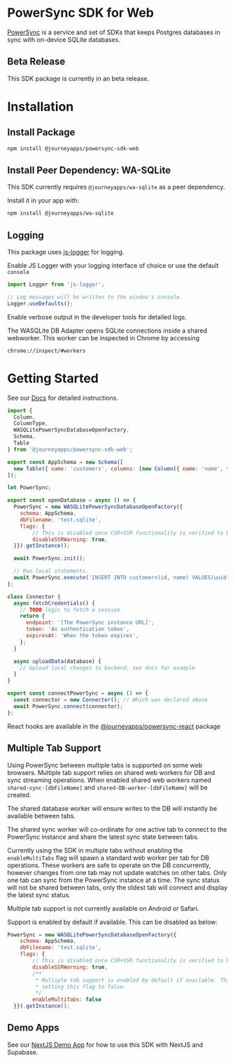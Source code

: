 # PowerSync SDK for Web

[PowerSync](https://powersync.co) is a service and set of SDKs that keeps Postgres databases in sync with on-device SQLite databases.

## Beta Release
This SDK package is currently in an beta release.

# Installation

## Install Package

```bash
npm install @journeyapps/powersync-sdk-web
```

## Install Peer Dependency: WA-SQLite

This SDK currently requires `@journeyapps/wa-sqlite` as a peer dependency.

Install it in your app with:

```bash 
npm install @journeyapps/wa-sqlite
```

## Logging
This package uses [js-logger](https://www.npmjs.com/package/js-logger) for logging. 

Enable JS Logger with your logging interface of choice or use the default `console`
```JavaScript
import Logger from 'js-logger';

// Log messages will be written to the window's console.
Logger.useDefaults();
```

Enable verbose output in the developer tools for detailed logs.

The WASQLite DB Adapter opens SQLite connections inside a shared webworker. This worker can be inspected in Chrome by accessing

```
chrome://inspect/#workers
```


# Getting Started

See our [Docs](https://docs.powersync.co/usage/installation/client-side-setup) for detailed instructions.

```JavaScript
import {
  Column,
  ColumnType,
  WASQLitePowerSyncDatabaseOpenFactory,
  Schema,
  Table
} from '@journeyapps/powersync-sdk-web';

export const AppSchema = new Schema([
  new Table({ name: 'customers', columns: [new Column({ name: 'name', type: ColumnType.TEXT })] })
]);

let PowerSync;

export const openDatabase = async () => {
  PowerSync = new WASQLitePowerSyncDatabaseOpenFactory({
    schema: AppSchema,
    dbFilename: 'test.sqlite',
    flags: {
        // This is disabled once CSR+SSR functionality is verified to be working correctly
        disableSSRWarning: true,
  }}).getInstance();

  await PowerSync.init();

  // Run local statements.
  await PowerSync.execute('INSERT INTO customers(id, name) VALUES(uuid(), ?)', ['Fred']);
};

class Connector {
  async fetchCredentials() {
    // TODO logic to fetch a session
    return {
      endpoint: '[The PowerSync instance URL]',
      token: 'An authentication token',
      expiresAt: 'When the token expires',
    };
  }

  async uploadData(database) {
    // Upload local changes to backend, see docs for example
  }
}

export const connectPowerSync = async () => {
  const connector = new Connector(); // Which was declared above
  await PowerSync.connect(connector);
};

```

React hooks are available in the [@journeyapps/powersync-react](https://www.npmjs.com/package/@journeyapps/powersync-react) package

## Multiple Tab Support

Using PowerSync between multiple tabs is supported on some web browsers. Multiple tab support relies on shared web workers for DB and sync streaming operations. When enabled shared web workers named `shared-sync-[dbFileName]` and `shared-DB-worker-[dbFileName]` will be created. 

The shared database worker will ensure writes to the DB will instantly be available between tabs. 

The shared sync worker will co-ordinate for one active tab to connect to the PowerSync instance and share the latest sync state between tabs. 

Currently using the SDK in multiple tabs without enabling the `enableMultiTabs` flag will spawn a standard web worker per tab for DB operations. These workers are safe to operate on the DB concurrently, however changes from one tab may not update watches on other tabs. Only one tab can sync from the PowerSync instance at a time. The sync status will not be shared between tabs, only the oldest tab will connect and display the latest sync status.

Multiple tab support is not currently available on Android or Safari.

Support is enabled by default if available. This can be disabled as below:

```Javascript
PowerSync = new WASQLitePowerSyncDatabaseOpenFactory({
    schema: AppSchema,
    dbFilename: 'test.sqlite',
    flags: {
        // This is disabled once CSR+SSR functionality is verified to be working correctly
        disableSSRWarning: true,
        /**
         * Multiple tab support is enabled by default if available. This can be disabled by
         * setting this flag to false.
         */
        enableMultiTabs: false
  }}).getInstance();
```

## Demo Apps

See our [NextJS Demo App](https://github.com/powersync-ja/powersync-web-sdk/tree/main/demos/powersync-nextjs-demo) for how to use this SDK with NextJS and Supabase. 
